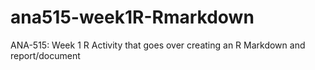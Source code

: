 # ana515-week1R-Rmarkdown
ANA-515: Week 1 R Activity that goes over creating an R Markdown and report/document
